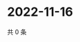# 2022-11-16

共 0 条

<!-- BEGIN WEIBO -->
<!-- 最后更新时间 Wed Nov 16 2022 20:09:26 GMT+0800 (China Standard Time) -->

<!-- END WEIBO -->
